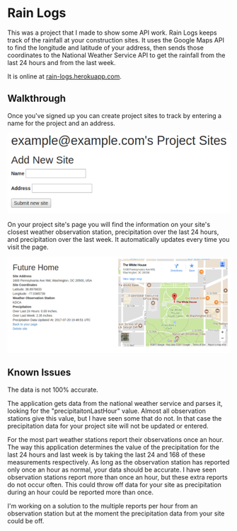 # Rain Logs

This was a project that I made to show some API work. Rain Logs keeps track of the rainfall at your construction sites. It uses the Google Maps API to find the longitude and latitude of your address, then sends those coordinates to the National Weather Service API to get the rainfall from the last 24 hours and from the last week.

It is online at [rain-logs.herokuapp.com](http://rain-logs.herokuapp.com).

## Walkthrough

Once you've signed up you can create project sites to track by entering a name for the project and an address.

![new project screenshot](https://github.com/SamuelLangenfeld/rain_logs/blob/master/app/assets/images/rain-logs-new-project.png?raw=true "new project screenshot")

On your project site's page you will find the information on your site's closest weather observation station, precipitation over the last 24 hours, and precipitation over the last week. It automatically updates every time you visit the page.

![unpopulated project screenshot](https://github.com/SamuelLangenfeld/rain_logs/blob/master/app/assets/images/rain-logs-site.png?raw=true "site screenshot")


## Known Issues

The data is not 100% accurate.

The application gets data from the national weather service and parses it, looking for the "precipitaitonLastHour" value. Almost all observation stations give this value, but I have seen some that do not. In that case the precipitation data for your project site will not be updated or entered.

For the most part weather stations report their observations once an hour. The way this application determines the value of the precipitation for the last 24 hours and last week is by taking the last 24 and 168 of these measurements respectively. As long as the observation station has reported only once an hour as normal, your data should be accurate. I have seen observation stations report more than once an hour, but these extra reports do not occur often. This could throw off data for your site as precipitation during an hour could be reported more than once.

I'm working on a solution to the multiple reports per hour from an observation station but at the moment the precipitation data from your site could be off.
